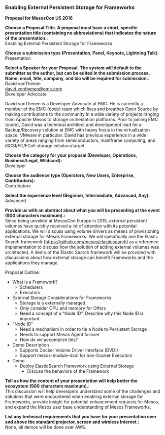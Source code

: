 ﻿### Enabling External Persistent Storage for Frameworks

**Proposal for MesosCon US 2016**  

**Choose a Proposal Title. A proposal must have a short, specific presentation title (containing no abbreviations) that indicates the nature of the presentation.**:  
Enabling External Persistent Storage for Frameworks

**Choose a submission type (Presentation, Panel, Keynote, Lightning Talk)**:  
Presentation

**Select a Speaker for your Proposal. The system will default to the submitter as the author, but can be edited in the submission process. Name, email, title, company, and bio will be required for submission.**:  
David vonThenen  
david.vonthenen@emc.com  
Developer Advocate  

David vonThenen is a Developer Advocate at EMC. He is currently a member of the EMC {code} team which lives and breathes Open Source by making contributions to the community in a wide variety of projects ranging from Apache Mesos to storage orchestation platforms. Prior to joining EMC {code}, David was a technical architect and development lead for a Backup/Recovery solution at EMC with heavy focus in the virtualization space, VMware in particular. David has previous experience in a wide variety of areas ranging from semiconductors, mainframe computing, and iSCSI/FC/FCoE storage initiators/target.

**Choose the category for your proposal (Developer, Operations, Business/Legal, Wildcard):**  
Developer

**Choose the audience type (Operators, New Users, Enterprise, Contributors):**  
Contributors

**Select the experience level (Beginner, Intermediate, Advanced, Any):**  
Advanced

**Provide us with an abstract about what you will be presenting at the event (900 characters maximum).:**  
Since being unveiled at MesosCon Europe in 2015, external persistent volumes have quickly received a lot of attention with its potential applications. We will discuss using volume drivers as means of provisioning external storage for Mesos Frameworks. We will specifically use the Elastic Search framework (https://github.com/mesos/elasticsearch) as a reference implementation to discuss how the solution of adding external volumes was architected. A demo of the Elastic Search framework will be provided with discussions about how external storage can benefit Frameworks and the applications they manage.

Proposal Outline:
- What is a Framework?
  - Schedulers
  - Executors
- External Storage Considerations for Frameworks
  - Storage is a externally managed.
  - Only consider CPU and memory for Offers
  - Need a concept of a "Node ID". Describe why this Node ID is important.
- "Node ID"
  - Need a mechanism in order to tie a Node to Persistent Storage
  - Needs to support Mesos Agent failover
  - How do we accomplish this?
- Demo Description
  - Supports Docker Volume Driver Interface (DVDI)
  - Support mesos-module-dvdi for non-Docker Executors
- Demo
  - Deploy ElasticSearch Framework using External Storage
    - Discuss the behaviors of the Framework

**Tell us how the content of your presentation will help better the ecosystem (900 characters maximum).:**  
This discussion will help developers understand some of the challenges and solutions that were encountered when enabling external storage for Frameworks, provide insight for potential enhancement requests for Mesos, and expand the Mesos user base understanding of Mesos Frameworks.

**List any technical requirements that you have for your presentation over and above the standard projector, screen and wireless Internet.:**  
None, all demos will be done over AWS.
